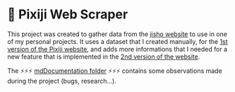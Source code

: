 # 💽 Pixiji Web Scraper

This project was created to gather data from the [jisho website](https://jisho.org/) to use in one of my personal projects. It uses a dataset that I created manually, for the [1st version of the Pixiji website](https://github.com/ludivineConstanti/Pixiji), and adds more informations that I needed for a new feature that is implemented in the [2nd version of the website](https://github.com/ludivineConstanti/pixiji-gatsby).

The ⚡⚡⚡ [mdDocumentation folder](https://github.com/ludivineConstanti/pixiji-web-scraper/tree/main/mdDocumentation) ⚡⚡⚡ contains some observations made during the project (bugs, research...).
